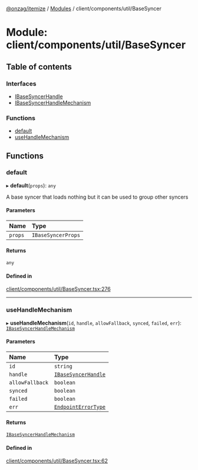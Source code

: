 [@onzag/itemize](../README.md) / [Modules](../modules.md) / client/components/util/BaseSyncer

# Module: client/components/util/BaseSyncer

## Table of contents

### Interfaces

- [IBaseSyncerHandle](../interfaces/client_components_util_BaseSyncer.IBaseSyncerHandle.md)
- [IBaseSyncerHandleMechanism](../interfaces/client_components_util_BaseSyncer.IBaseSyncerHandleMechanism.md)

### Functions

- [default](client_components_util_BaseSyncer.md#default)
- [useHandleMechanism](client_components_util_BaseSyncer.md#usehandlemechanism)

## Functions

### default

▸ **default**(`props`): `any`

A base syncer that loads nothing but it can be used to group other
syncers

#### Parameters

| Name | Type |
| :------ | :------ |
| `props` | `IBaseSyncerProps` |

#### Returns

`any`

#### Defined in

[client/components/util/BaseSyncer.tsx:276](https://github.com/onzag/itemize/blob/f2db74a5/client/components/util/BaseSyncer.tsx#L276)

___

### useHandleMechanism

▸ **useHandleMechanism**(`id`, `handle`, `allowFallback`, `synced`, `failed`, `err`): [`IBaseSyncerHandleMechanism`](../interfaces/client_components_util_BaseSyncer.IBaseSyncerHandleMechanism.md)

#### Parameters

| Name | Type |
| :------ | :------ |
| `id` | `string` |
| `handle` | [`IBaseSyncerHandle`](../interfaces/client_components_util_BaseSyncer.IBaseSyncerHandle.md) |
| `allowFallback` | `boolean` |
| `synced` | `boolean` |
| `failed` | `boolean` |
| `err` | [`EndpointErrorType`](base_errors.md#endpointerrortype) |

#### Returns

[`IBaseSyncerHandleMechanism`](../interfaces/client_components_util_BaseSyncer.IBaseSyncerHandleMechanism.md)

#### Defined in

[client/components/util/BaseSyncer.tsx:62](https://github.com/onzag/itemize/blob/f2db74a5/client/components/util/BaseSyncer.tsx#L62)
